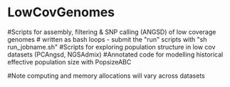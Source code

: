# LowCovGenomes
#Scripts for assembly, filtering & SNP calling (ANGSD) of low coverage genomes # written as bash loops - submit the "run" scripts with "sh run_jobname.sh"
#Scripts for exploring population structure in low cov datasets (PCAngsd, NGSAdmix)
#Annotated code for modelling historical effective population size with PopsizeABC

#Note computing and memory allocations will vary across datasets
